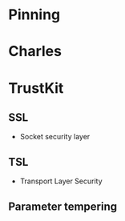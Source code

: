 # Pinning

# Charles

# TrustKit

## SSL

- Socket security layer

## TSL

- Transport Layer Security

## Parameter tempering
